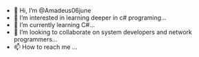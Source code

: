 - 👋 Hi, I’m @Amadeus06june
- 👀 I’m interested in learning deeper in c# programing...
- 🌱 I’m currently learning C#...
- 💞️ I’m looking to collaborate on system developers and network programmers...
- 📫 How to reach me ...

<!---
Amadeus06june/Amadeus06june is a ✨ special ✨ repository because its `README.md` (this file) appears on your GitHub profile.
You can click the Preview link to take a look at your changes.
--->
